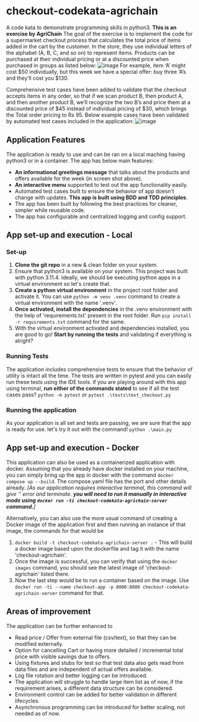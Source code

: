 # checkout-codekata-agrichain

A code kata to demonstrate programming skills in python3. **This is an exercise by AgriChain**
The goal of the exercise is to implement the code for a supermarket checkout process that calculates the total price of items added in the cart by the customer. In the store, they use individual letters of the alphabet (A, B, C, and so on) to represent items. Products can be purchased at their individual pricing or at a discounted price when purchased in groups as listed below: 
![image](https://github.com/AngeshBhardwaj/checkout-codekata-agrichain/assets/13464654/b0ee3bc3-179f-4619-a3fe-cd50385a0d9d)
For example, item ‘A’ might cost $50 individually, but this week we have a special offer: buy three ‘A’s and they’ll cost you $130.

Comprehensive test cases have been added to validate that the checkout accepts items in any order, so that if we scan product B, then product A, and then another product B, we’ll recognize the two B’s and price them at a discounted price of $45 instead of individual pricing of $30, which brings the Total order pricing to Rs 95. Below example cases have been validated by automated test cases included in the application:
![image](https://github.com/AngeshBhardwaj/checkout-codekata-agrichain/assets/13464654/0d380d1c-49a0-40b0-afe5-13823a213d6c)

## Application Features
The application is ready to use and can be ran on a local maching having python3 or in a container. The app has below main features:
- **An informational greetings message** that talks about the products and offers available for the week (in screen shot above).
- **An interactive menu** supported to test out the app functionality easily.
- Automated test cases built to ensure the behavior of app doesn't change with updates. **This app is built using BDD and TDD principles**.
- The app has been built by following the best practices for cleaner, simpler while reusable code.
- The app has configurable and centralized logging and config support.
  
## App set-up and execution - Local

### Set-up

1. **Clone the git repo** in a new & clean folder on your system.
2. Ensure that python3 is available on your system. This project was built with python 3.11.4. Ideally, we should be executing python apps in a virtual environment so let's create that.
3. **Create a python virtual environment** in the project root folder and activate it. You can use `python -m venv .venv` command to create a virtual environment with the name '.venv'.
4. **Once activated, install the dependencies** in the .venv environment with the help of 'requirements.txt' present in the root folder. Run `pip install -r requirements.txt` command for the same.
5. With the virtual environment activated and dependencies installed, you are good to go! **Start by running the tests** and validating if everything is alright?

### Running Tests

The application includes comprehensive tests to ensure that the behavior of utility is intact all the time. The tests are written in pytest and you can easily run these tests using the IDE tools. if you are playing around with this app using terminal, **run either of the commands stated** to see if all the test cases pass? `python -m pytest` or `pytest .\tests\test_checkout.py`

### Running the application

As your application is all set and tests are passing, we are sure that the app is ready for use. let's try it out with the command! `python .\main.py`

## App set-up and execution - Docker

This application can also be used as a containerized application with docker. Assuming that you already have docker installed on your machine, you can simply bring up the app in docker with the command `docker compose up --build`. The compose.yaml file has the port and other details already. _[As our application requires interactive terminal, this command will give '' error and terminate. **you will need to run it manually in interactive mode using `docker run -ti checkout-codekata-agrichain-server` command.**]_

Alternatively, you can also use the more usual command of creating a Docker image of the application first and then running an instance of that image, the commands for that would be

1. `docker build -t checkout-codekata-agrichain-server .` - This will build a docker image based upon the dockerfile and tag it with the name 'checkout-agrichain'.
2. Once the image is successful, you can verify that using the `docker images` command, you should see the latest image of 'checkout-agrichain' listed there.
3. Now the last step would be to run a container based on the image. Use `docker run -ti --name checkout-app -p 8000:8080 checkout-codekata-agrichain-server` command for that.

## Areas of improvement

The application can be further enhanced to

-   Read price / Offer from external file (csv/text), so that they can be modified externally.
-   Option for cancelling Cart or having more detailed / incremental total price with visible savings due to offers.
-   Using fixtures and stubs for test so that test data also gets read from data files and are independent of actual offers available.
-   Log file rotation and better logging can be introduced.
-   The application will struggle to handle large item list as of now, if the requirement arises, a different data structure can be considered.
-   Environment control can be added for better validation in different lifecycles.
-   Asynchronous programming can be introduced for better scaling, not needed as of now.
